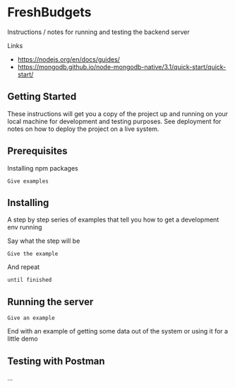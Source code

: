 # FreshBudgets

Instructions / notes for running and testing the backend server

Links

* https://nodejs.org/en/docs/guides/
* https://mongodb.github.io/node-mongodb-native/3.1/quick-start/quick-start/

## Getting Started

These instructions will get you a copy of the project up and running on your local machine for development and testing purposes. See deployment for notes on how to deploy the project on a live system.

## Prerequisites

Installing npm packages

```
Give examples
```

## Installing

A step by step series of examples that tell you how to get a development env running

Say what the step will be

```
Give the example
```

And repeat

```
until finished
```

## Running the server

```
Give an example
```

End with an example of getting some data out of the system or using it for a little demo

## Testing with Postman

...

